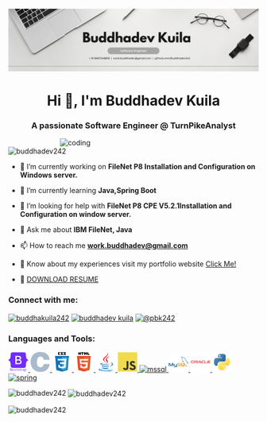 ![logo](https://github.com/Buddhadev242/Buddhadev242/blob/main/3.png)
<h1 align="center">Hi 👋, I'm Buddhadev Kuila</h1>
<h3 align="center">A passionate Software Engineer @ TurnPikeAnalyst</h3>
<img align="right" alt="coding" width="400" src="https://media.licdn.com/dms/image/C4D12AQE8R-PMD0SdVQ/article-cover_image-shrink_600_2000/0/1626934133895?e=2147483647&v=beta&t=xcXhgbXVEPbZYy7FRpsFM2-1u9Zyg-UMisumOcYkpG4">
<p align="left"> <img src="https://komarev.com/ghpvc/?username=buddhadev242&label=Profile%20views&color=0e75b6&style=flat" alt="buddhadev242" /> </p>

- 🔭 I’m currently working on **FileNet P8 Installation and Configuration on Windows server.**

- 🌱 I’m currently learning **Java,Spring Boot**

- 🤝 I’m looking for help with **FileNet P8 CPE V5.2.1Installation and Configuration on window server.**

- 💬 Ask me about **IBM FileNet, Java**

- 📫 How to reach me **work.buddhadev@gmail.com**

- 📄 Know about my experiences visit my portfolio website <a href=https://my-portfolio-website-one-drab.vercel.app/>Click Me!</a>
- 📄 <a href="https://buddhadev242.github.io/Portfolio_Website/Buddhadev_kuila_Resume.pdf">DOWNLOAD RESUME</a>
<h3 align="left">Connect with me:</h3>
<p align="left">
<a href="https://linkedin.com/in/buddhakuila242" target="blank"><img align="center" src="https://raw.githubusercontent.com/rahuldkjain/github-profile-readme-generator/master/src/images/icons/Social/linked-in-alt.svg" alt="buddhakuila242" height="30" width="40" /></a>
<a href="https://fb.com/buddhadev kuila" target="blank"><img align="center" src="https://raw.githubusercontent.com/rahuldkjain/github-profile-readme-generator/master/src/images/icons/Social/facebook.svg" alt="buddhadev kuila" height="30" width="40" /></a>
<a href="https://www.youtube.com/c/@pbk242" target="blank"><img align="center" src="https://raw.githubusercontent.com/rahuldkjain/github-profile-readme-generator/master/src/images/icons/Social/youtube.svg" alt="@pbk242" height="30" width="40" /></a>
</p>

<h3 align="left">Languages and Tools:</h3>
<p align="left"> <a href="https://getbootstrap.com" target="_blank" rel="noreferrer"> <img src="https://raw.githubusercontent.com/devicons/devicon/master/icons/bootstrap/bootstrap-plain-wordmark.svg" alt="bootstrap" width="40" height="40"/> </a> <a href="https://www.cprogramming.com/" target="_blank" rel="noreferrer"> <img src="https://raw.githubusercontent.com/devicons/devicon/master/icons/c/c-original.svg" alt="c" width="40" height="40"/> </a> <a href="https://www.w3schools.com/css/" target="_blank" rel="noreferrer"> <img src="https://raw.githubusercontent.com/devicons/devicon/master/icons/css3/css3-original-wordmark.svg" alt="css3" width="40" height="40"/> </a> <a href="https://www.w3.org/html/" target="_blank" rel="noreferrer"> <img src="https://raw.githubusercontent.com/devicons/devicon/master/icons/html5/html5-original-wordmark.svg" alt="html5" width="40" height="40"/> </a> <a href="https://www.java.com" target="_blank" rel="noreferrer"> <img src="https://raw.githubusercontent.com/devicons/devicon/master/icons/java/java-original.svg" alt="java" width="40" height="40"/> </a> <a href="https://developer.mozilla.org/en-US/docs/Web/JavaScript" target="_blank" rel="noreferrer"> <img src="https://raw.githubusercontent.com/devicons/devicon/master/icons/javascript/javascript-original.svg" alt="javascript" width="40" height="40"/> </a> <a href="https://www.microsoft.com/en-us/sql-server" target="_blank" rel="noreferrer"> <img src="https://www.svgrepo.com/show/303229/microsoft-sql-server-logo.svg" alt="mssql" width="40" height="40"/> </a> <a href="https://www.mysql.com/" target="_blank" rel="noreferrer"> <img src="https://raw.githubusercontent.com/devicons/devicon/master/icons/mysql/mysql-original-wordmark.svg" alt="mysql" width="40" height="40"/> </a> <a href="https://www.oracle.com/" target="_blank" rel="noreferrer"> <img src="https://raw.githubusercontent.com/devicons/devicon/master/icons/oracle/oracle-original.svg" alt="oracle" width="40" height="40"/> </a> <a href="https://www.python.org" target="_blank" rel="noreferrer"> <img src="https://raw.githubusercontent.com/devicons/devicon/master/icons/python/python-original.svg" alt="python" width="40" height="40"/> </a> <a href="https://spring.io/" target="_blank" rel="noreferrer"> <img src="https://www.vectorlogo.zone/logos/springio/springio-icon.svg" alt="spring" width="40" height="40"/> </a> </p>

<p><img align="left" src="https://github-readme-stats.vercel.app/api/top-langs?username=buddhadev242&show_icons=true&locale=en&layout=compact" alt="buddhadev242" /></p>

<p>&nbsp;<img align="center" src="https://github-readme-stats.vercel.app/api?username=buddhadev242&show_icons=true&locale=en" alt="buddhadev242" /></p>

<p><img align="center" src="https://github-readme-streak-stats.herokuapp.com/?user=buddhadev242&" alt="buddhadev242" /></p>
